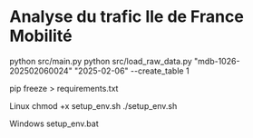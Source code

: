 # Analyse du trafic Ile de France Mobilité

python src/main.py
python src/load_raw_data.py "mdb-1026-202502060024" "2025-02-06" --create_table 1

pip freeze > requirements.txt

Linux
chmod +x setup_env.sh
./setup_env.sh


Windows
setup_env.bat

